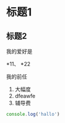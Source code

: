 # 标题1
## 标题2

我的爱好是

*11、
*22

我的前任

1. 大幅度
2. dfeawfe
3. 辅导费

```javascript
console.log('hallo')
```
